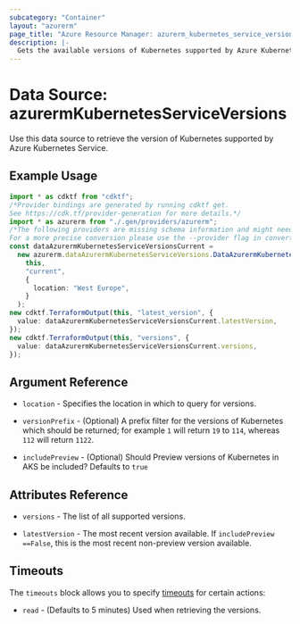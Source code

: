 ```yaml
---
subcategory: "Container"
layout: "azurerm"
page_title: "Azure Resource Manager: azurerm_kubernetes_service_versions"
description: |-
  Gets the available versions of Kubernetes supported by Azure Kubernetes Service.
---
```


# Data Source: azurermKubernetesServiceVersions

Use this data source to retrieve the version of Kubernetes supported by Azure Kubernetes Service.

## Example Usage

```typescript
import * as cdktf from "cdktf";
/*Provider bindings are generated by running cdktf get.
See https://cdk.tf/provider-generation for more details.*/
import * as azurerm from "./.gen/providers/azurerm";
/*The following providers are missing schema information and might need manual adjustments to synthesize correctly: azurerm.
For a more precise conversion please use the --provider flag in convert.*/
const dataAzurermKubernetesServiceVersionsCurrent =
  new azurerm.dataAzurermKubernetesServiceVersions.DataAzurermKubernetesServiceVersions(
    this,
    "current",
    {
      location: "West Europe",
    }
  );
new cdktf.TerraformOutput(this, "latest_version", {
  value: dataAzurermKubernetesServiceVersionsCurrent.latestVersion,
});
new cdktf.TerraformOutput(this, "versions", {
  value: dataAzurermKubernetesServiceVersionsCurrent.versions,
});

```

## Argument Reference

*   `location` - Specifies the location in which to query for versions.

*   `versionPrefix` - (Optional) A prefix filter for the versions of Kubernetes which should be returned; for example `1` will return `19` to `114`, whereas `112` will return `1122`.

*   `includePreview` - (Optional) Should Preview versions of Kubernetes in AKS be included? Defaults to `true`

## Attributes Reference

*   `versions` - The list of all supported versions.

*   `latestVersion` - The most recent version available. If `includePreview ==False`, this is the most recent non-preview version available.

## Timeouts

The `timeouts` block allows you to specify [timeouts](https://www.terraform.io/language/resources/syntax#operation-timeouts) for certain actions:

* `read` - (Defaults to 5 minutes) Used when retrieving the versions.
